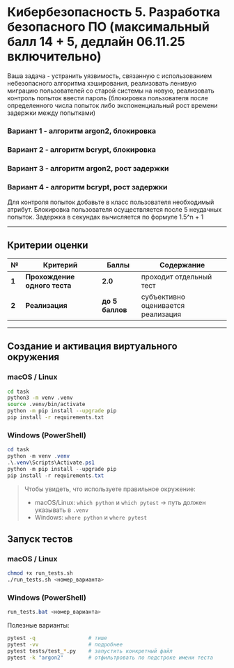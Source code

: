 # Кибербезопасность 5. Разработка безопасного ПО (максимальный балл 14 + 5, дедлайн 06.11.25 включительно)

Ваша задача - устранить уязвимость, связанную с использованием небезопасного алгоритма хэширования, реализовать ленивую миграцию пользователей со старой системы на новую, реализовать контроль попыток ввести пароль (блокировка пользователя после определенного числа попыток либо экспоненциальный рост времени задержки между попытками)

### Вариант 1 - алгоритм argon2, блокировка
### Вариант 2 - алгоритм bcrypt, блокировка
### Вариант 3 - алгоритм argon2, рост задержки
### Вариант 4 - алгоритм bcrypt, рост задержки

Для контроля попыток добавьте в класс пользователя необходимый атрибут.
Блокировка пользователя осуществляется после 5 неудачных попыток.
Задержка в секундах вычисляется по формуле 1.5^n + 1

---

## Критерии оценки

| №     | Критерий                                  | Баллы                                                                                                                                                                           | Содержание   |
| ----- | ----------------------------------------- | ------------------------------------------------------------------------------------------------------------------------------------------------------------------------------------ | ------- |
| **1** | **Прохождение одного теста** | **2.0** | проходит отдельный тест |
| **2** | **Реализация**                                   | **до 5 баллов** | субъективно оценивается реализация |

---


## Создание и активация виртуального окружения

### macOS / Linux

```bash
cd task
python3 -m venv .venv
source .venv/bin/activate
python -m pip install --upgrade pip
pip install -r requirements.txt
```

### Windows (PowerShell)

```powershell
cd task
python -m venv .venv
.\.venv\Scripts\Activate.ps1
python -m pip install --upgrade pip
pip install -r requirements.txt
```

> Чтобы увидеть, что используете правильное окружение:
>
> * macOS/Linux: `which python` и `which pytest` → путь должен указывать в `.venv`
> * Windows: `where python` и `where pytest`

## Запуск тестов

### macOS / Linux
```bash
chmod +x run_tests.sh
./run_tests.sh <номер_варианта>
```

### Windows (PowerShell)
```powershell
run_tests.bat <номер_варианта>
```

Полезные варианты:

```bash
pytest -q                 # тише
pytest -vv                # подробнее
pytest tests/test_*.py    # запустить конкретный файл
pytest -k "argon2"        # отфильтровать по подстроке имени теста
```
